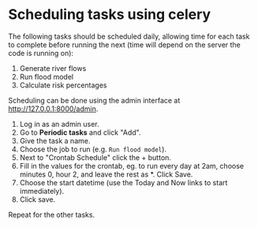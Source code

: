# Scheduling tasks using celery

The following tasks should be scheduled daily, allowing time for each task to complete before running the next (time will depend on the server the code is running on):

1. Generate river flows
2. Run flood model
3. Calculate risk percentages

Scheduling can be done using the admin interface at http://127.0.0.1:8000/admin.

1. Log in as an admin user.
2. Go to **Periodic tasks** and click "Add".
3. Give the task a name.
4. Choose the job to run (e.g. `Run flood model`).
5. Next to "Crontab Schedule" click the + button.
6. Fill in the values for the crontab, eg. to run every day at 2am, choose minutes 0, hour 2, and leave the rest as *. Click Save.
7. Choose the start datetime (use the Today and Now links to start immediately).
8. Click save.

Repeat for the other tasks.
